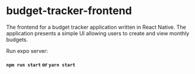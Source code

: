 # budget-tracker-frontend

The frontend for a budget tracker application written in React Native. The application presents a simple UI allowing users to create and view monthly budgets.

Run expo server:
#### `npm run start` or `yarn start`
